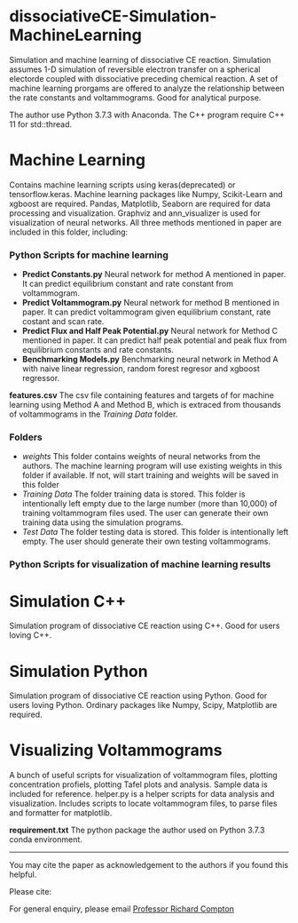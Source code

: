 # dissociativeCE-Simulation-MachineLearning
 Simulation and machine learning of dissociative CE reaction. Simulation assumes 1-D simulation of reversible electron transfer on a spherical electorde coupled with dissociative preceding chemical reaction. A set of machine learning prorgams are offered to analyze the relationship between the rate constants and voltammograms. Good for analytical purpose.  

The author use Python 3.7.3 with Anaconda. The C++ program require C++ 11 for std::thread. 

# Machine Learning 

Contains machine learning scripts using keras(deprecated) or tensorflow.keras. Machine learning packages like Numpy, Scikit-Learn and xgboost are required. Pandas, Matplotlib, Seaborn are required for data processing and visualization. Graphviz and ann_visualizer is used for visualization of neural networks.
All three methods mentioned in paper are included in this folder, including:



### Python Scripts for machine learning

* **Predict Constants.py** Neural network for method A mentioned in paper. It can predict equilibrium constant and rate constant from voltammogram.
* **Predict Voltammogram.py** Neural network for method B mentioned in paper. It can predict voltammogram given equilibrium constant, rate costant and scan rate. 
* **Predict Flux and Half Peak Potential.py** Neural network for Method C mentioned in paper. It can predict half peak potential and peak flux from equilibrium constants and rate constants.
* **Benchmarking Models.py** Benchmarking neural network in Method A with naive linear regression, random forest regresor and xgboost regressor.

**features.csv** The csv file containing features and targets of for machine learning using Method A and Method B, which is extraced from thousands of voltammograms in the *Training Data* folder.

### Folders

* *weights* This folder contains weights of neural networks from the authors. The machine learning program will use existing weights in this folder if available. If not, will start training and weights will be saved in this folder
* *Training Data* The folder training data is stored. This folder is intentionally left empty due to the large number (more than 10,000) of training voltammogram files used. The user can generate their own training data using the simulation programs. 
* *Test Data* The folder testing data is stored.  This folder is intentionally left empty. The user should generate their own testing voltammograms.

### Python Scripts for visualization of machine learning results








# Simulation C++

Simulation program of dissociative CE reaction using C++. Good for users loving C++.

# Simulation Python

Simulation program of dissociative CE reaction using Python. Good for users loving Python. Ordinary packages like Numpy, Scipy, Matplotlib are required. 


# Visualizing Voltammograms
A bunch of useful scripts for visualization of voltammogram files, plotting concentration profiels, plotting Tafel plots and analysis.  Sample data is included for reference. helper.py is a helper scripts for data analysis and visualization. Includes scripts to locate voltammogram files, to parse files and formatter for matplotlib.



**requirement.txt**  The python package the author used on Python 3.7.3 conda environment.


___

You may cite the paper as acknowledgement to the authors if you found this helpful. 

Please cite: 


For general enquiry, please email [Professor Richard Compton](mailto:richard.compton@chem.ox.ac.uk)